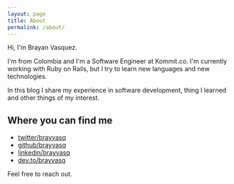 ```yaml
---
layout: page
title: About
permalink: /about/
---
```

Hi, I'm Brayan Vasquez. 

I'm from Colombia and I'm a Software Engineer at Kommit.co. I'm currently working with Ruby on Rails, but I try to learn new languages and new technologies.

In this blog I share my experience in software development, thing I learned and other things of my interest.

## Where you can find me
- [twitter/brayvasq](https://twitter.com/brayvasq)
- [github/brayvasq](https://github.com/brayvasq)
- [linkedin/brayvasq](https://www.linkedin.com/in/brayvasq/)
- [dev.to/brayvasq](https://dev.to/brayvasq)

Feel free to reach out.
